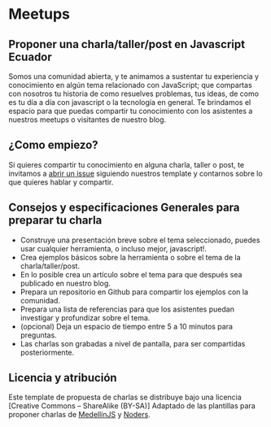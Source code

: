 # Meetups

## Proponer una charla/taller/post en Javascript Ecuador

Somos una comunidad abierta, y te animamos a sustentar tu experiencia y conocimiento en algún tema relacionado con JavaScript; que compartas con nosotros tu historia de como resuelves problemas, tus ideas, de como es tu día a día con javascript o la tecnología en general.
Te brindamos el espacio para que puedas compartir tu conocimiento con los asistentes a nuestros meetups o visitantes de nuestro blog.

## ¿Como empiezo?

Si quieres compartir tu conocimiento en alguna charla, taller o post, te invitamos a [abrir un issue](https://github.com/javascriptecuador/Meetups/issues)  siguiendo nuestros template y contarnos sobre lo que quieres hablar y compartir.

## Consejos y especificaciones Generales para preparar tu charla

- Construye una presentación breve sobre el tema seleccionado, puedes usar cualquier herramienta, o incluso mejor, javascript!.
- Crea ejemplos básicos sobre la herramienta o sobre el tema de la charla/taller/post.
- En lo posible crea un artículo sobre el tema para que después sea publicado en nuestro blog.
- Prepara un repositorio en Github para compartir los ejemplos con la comunidad.
- Prepara una lista de referencias para que los asistentes puedan investigar y profundizar sobre el tema.
- (opcional) Deja un espacio de tiempo entre 5 a 10 minutos para preguntas.
- Las charlas son grabadas a nivel de pantalla, para ser compartidas posteriormente.

## Licencia y atribución
Este template de propuesta de charlas se distribuye bajo una licencia [Creative Commons – ShareAlike (BY-SA)]
Adaptado de las plantillas para proponer charlas de [MedellínJS](https://medellinjs.org/) y [Noders](https://github.com/Noders/Meetups).
